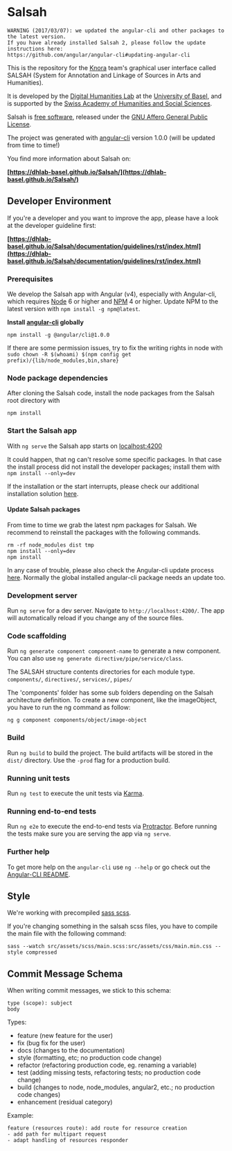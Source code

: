 # Salsah

```
WARNING (2017/03/07): we updated the angular-cli and other packages to the latest version.
If you have already installed Salsah 2, please follow the update instructions here: 
https://github.com/angular/angular-cli#updating-angular-cli
```

This is the repository for the [Knora](https://github.com/dhlab-basel/Knora) team's 
graphical user interface called SALSAH (System for Annotation and Linkage of Sources in Arts and Humanities).

It is developed by the [Digital Humanities Lab](http://www.dhlab.unibas.ch/) at the [University of Basel](https://www.unibas.ch/en.html), and is supported by the [Swiss Academy of Humanities and Social Sciences](http://www.sagw.ch/en/sagw.html).

Salsah is [free software](http://www.gnu.org/philosophy/free-sw.en.html), released under the [GNU Affero General Public License](http://www.gnu.org/licenses/agpl-3.0.en.html).

The project was generated with [angular-cli](https://github.com/angular/angular-cli) version 1.0.0 (will be updated from time to time!)

You find more information about Salsah on: 

**[https://dhlab-basel.github.io/Salsah/](https://dhlab-basel.github.io/Salsah/)**


## Developer Environment

If you're a developer and you want to improve the app, please have a look at the developer guideline first:

**[https://dhlab-basel.github.io/Salsah/documentation/guidelines/rst/index.html](https://dhlab-basel.github.io/Salsah/documentation/guidelines/rst/index.html)**

### Prerequisites

We develop the Salsah app with Angular (v4), especially with Angular-cli, which requires [Node](https://nodejs.org/en/download/) 6 or higher and [NPM](https://www.npmjs.com) 4 or higher. Update NPM to the latest version with `npm install -g npm@latest`.

**Install [angular-cli](https://github.com/angular/angular-cli) globally**

`npm install -g @angular/cli@1.0.0`

If there are some permission issues, try to fix the writing rights in node with `sudo chown -R $(whoami) $(npm config get prefix)/{lib/node_modules,bin,share}`

### Node package dependencies 
After cloning the Salsah code, install the node packages from the Salsah root directory with

`npm install`

### Start the Salsah app
With `ng serve` the Salsah app starts on [localhost:4200](http://localhost:4200)

It could happen, that ng can't resolve some specific packages. In that case the install process did not install the developer packages; install them with  
`npm install --only=dev`


If the installation or the start interrupts, please check our additional installation solution [here](https://dhlab-basel.github.io/Salsah/documentation/guidelines/rst/salsah2/installation/index.html#issues-with-angular-cli).


#### Update Salsah packages
From time to time we grab the latest npm packages for Salsah. 
We recommend to reinstall the packages with the following commands.

```
rm -rf node_modules dist tmp
npm install --only=dev
npm install
```

In any case of trouble, please also check the Angular-cli update process [here](https://github.com/angular/angular-cli#updating-angular-cli). Normally the global installed angular-cli package needs an update too. 

### Development server
Run `ng serve` for a dev server. Navigate to `http://localhost:4200/`. The app will automatically reload if you change any of the source files.

### Code scaffolding

Run `ng generate component component-name` to generate a new component. You can also use `ng generate directive/pipe/service/class`.

The SALSAH structure contents directories for each module type.
 `components/`, `directives/`, `services/`, `pipes/` 
 
 The 'components' folder has some sub folders depending on the Salsah architecture definition. To create a new component, like the imageObject, you have to run the ng command as follow:
  
 `ng g component components/object/image-object`


### Build

Run `ng build` to build the project. The build artifacts will be stored in the `dist/` directory. Use the `-prod` flag for a production build.

### Running unit tests

Run `ng test` to execute the unit tests via [Karma](https://karma-runner.github.io).

### Running end-to-end tests

Run `ng e2e` to execute the end-to-end tests via [Protractor](http://www.protractortest.org/).
Before running the tests make sure you are serving the app via `ng serve`.

### Further help

To get more help on the `angular-cli` use `ng --help` or go check out the [Angular-CLI README](https://github.com/angular/angular-cli/blob/master/README.md).

## Style
We're working with precompiled [sass scss](http://sass-lang.com/).
 
If you're changing something in the salsah scss files, you have to compile the main file with the following command:

```
sass --watch src/assets/scss/main.scss:src/assets/css/main.min.css --style compressed
```


## Commit Message Schema

When writing commit messages, we stick to this schema:

```
type (scope): subject
body
```


Types:

- feature (new feature for the user)
- fix (bug fix for the user)
- docs (changes to the documentation)
- style (formatting, etc; no production code change)
- refactor (refactoring production code, eg. renaming a variable)
- test (adding missing tests, refactoring tests; no production code change)
- build (changes to node, node_modules, angular2, etc.; no production code changes)
- enhancement (residual category)

Example:

```
feature (resources route): add route for resource creation
- add path for multipart request
- adapt handling of resources responder

```
